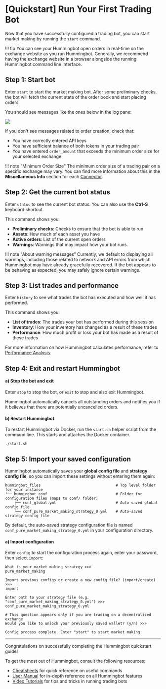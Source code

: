 # [Quickstart] Run Your First Trading Bot

Now that you have successfully configured a trading bot, you can start market making by running the `start` command.

!!! tip
    You can see your Hummingbot open orders in real-time on the exchange website as you run Hummingbot. Generally, we recommend having the exchange website in a browser alongside the running Hummingbot command line interface.

## Step 1: Start bot

Enter `start` to start the market making bot. After some preliminary checks, the bot will fetch the current state of the order book and start placing orders.

You should see messages like the ones below in the log pane:

![](/assets/img/running-bot.png)

If you don't see messages related to order creation, check that:

* You have correctly entered API keys
* You have sufficient balance of both tokens in your trading pair
* You have entered `order_amount` that exceeds the minimum order size for your selected exchange

!!! note "Minimum Order Size"
    The minimum order size of a trading pair on a specific exchange may vary. You can find more information about this in the **Miscellaneous Info** section for each [Connector](/connectors).

## Step 2: Get the current bot status

Enter `status` to see the current bot status. You can also use the **Ctrl-S** keyboard shortcut.

This command shows you:

* **Preliminary checks**: Checks to ensure that the bot is able to run
* **Assets**: How much of each asset you have
* **Active orders**: List of the current open orders
* **Warnings**: Warnings that may impact how your bot runs.

!!! note "About warning messages"
    Currently, we default to displaying all warnings, including those related to network and API errors from which Hummingbot may have already gracefully recovered. If the bot appears to be behaving as expected, you may safely ignore certain warnings.

## Step 3: List trades and performance

Enter `history` to see what trades the bot has executed and how well it has performed.

This command shows you:

* **List of trades**: The trades your bot has performed during this session
* **Inventory**: How your inventory has changed as a result of these trades
* **Performance**: How much profit or loss your bot has made as a result of these trades

For more information on how Hummingbot calculates performance, refer to [Performance Analysis](/utilities/performance-analysis/).


## Step 4: Exit and restart Hummingbot

#### a) Stop the bot and exit

Enter `stop` to stop the bot, or `exit` to stop and also exit Hummingbot.

Hummingbot automatically cancels all outstanding orders and notifies you if it believes that there are potentially uncancelled orders.

#### b) Restart Hummingbot

To restart Hummingbot via Docker, run the `start.sh` helper script from the command line. This starts and attaches the Docker container.
```
./start.sh
```

## Step 5: Import your saved configuration

Hummingbot automatically saves your **global config file** and **strategy config file**, so you can import these settings without entering them again:

```
hummingbot_files                                  # Top level folder for your instance
└── hummingbot_conf                               # Folder for configuration files (maps to conf/ folder)
    ├── conf_global.yml                           # Auto-saved global config file
    └── conf_pure_market_making_strategy_0.yml    # Auto-saved strategy config file
```

By default, the auto-saved strategy configuration file is named `conf_pure_market_making_strategy_0.yml` in your configuration directory.

#### a) Import configuration

Enter `config` to start the configuration process again, enter your password, then select `import`:
```
What is your market making strategy >>>
pure_market_making

Import previous configs or create a new config file? (import/create) >>>
import

Enter path to your strategy file (e.g. "conf_pure_market_making_strategy_0.yml") >>>
conf_pure_market_making_strategy_0.yml

# This question appears only if you are trading on a decentralized exchange
Would you like to unlock your previously saved wallet? (y/n) >>>

Config process complete. Enter "start" to start market making.
```


---
Congratulations on successfully completing the Hummingbot quickstart guide!

To get the most out of Hummingbot, consult the following resources:

* [Cheatsheets](/cheatsheets) for quick reference on useful commands
* [User Manual](/manual) for in-depth reference on all Hummingbot features
* [Video Tutorials](https://hummingbot.io/videos/) for tips and tricks in running trading bots
